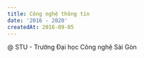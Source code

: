 ```yaml
---
title: Công nghệ thông tin
date: '2016 - 2020'
createdAt: 2016-09-05
---
```

@ <span class="tw-text-blue-700">S</span
                ><span class="tw-text-red-700">T</span
                ><span class="tw-text-blue-700">U</span> - Trường Đại học Công
nghệ Sài Gòn
